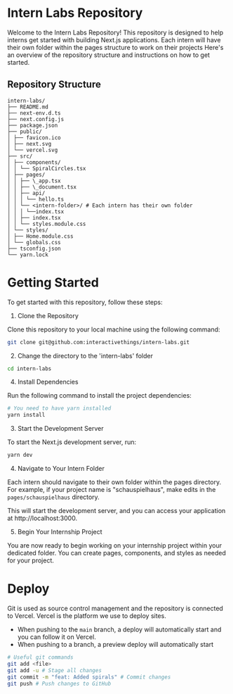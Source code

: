 # Intern Labs Repository

Welcome to the Intern Labs Repository! This repository is designed to help interns get started with building Next.js applications.
Each intern will have their own folder within the pages structure to work on their projects
Here's an overview of the repository structure and instructions on how to get started.

## Repository Structure

```
intern-labs/
├── README.md
├── next-env.d.ts
├── next.config.js
├── package.json
├── public/
│ ├── favicon.ico
│ ├── next.svg
│ └── vercel.svg
├── src/
│ ├── components/
│ │ └── SpiralCircles.tsx
│ ├── pages/
│ │ ├── \_app.tsx
│ │ ├── \_document.tsx
│ │ ├── api/
│ │ │ └── hello.ts
│ │ └── <intern-folder>/ # Each intern has their own folder
│ │ │ └──index.tsx
│ │ ├── index.tsx
│ │ └── styles.module.css
│ └── styles/
│ ├── Home.module.css
│ └── globals.css
├── tsconfig.json
└── yarn.lock
```

# Getting Started

To get started with this repository, follow these steps:

1. Clone the Repository

Clone this repository to your local machine using the following command:

```bash
git clone git@github.com:interactivethings/intern-labs.git
```
2. Change the directory to the 'intern-labs' folder

```bash
cd intern-labs
```

4. Install Dependencies

Run the following command to install the project dependencies:

```bash
# You need to have yarn installed
yarn install
```

3. Start the Development Server

To start the Next.js development server, run:

```bash
yarn dev
```

4. Navigate to Your Intern Folder

Each intern should navigate to their own folder within the pages directory. For example, if your project name is "schauspielhaus", make edits in
the `pages/schauspielhaus` directory.

This will start the development server, and you can access your application at http://localhost:3000.

5. Begin Your Internship Project

You are now ready to begin working on your internship project within your dedicated folder. You can create pages, components, and styles as needed for your project.

# Deploy

Git is used as source control management and the repository is connected to Vercel. Vercel is the platform we use to deploy sites.

- When pushing to the `main` branch, a deploy will automatically start and you can follow it on Vercel.
- When pushing to a branch, a preview deploy will automatically start

```bash
# Useful git commands
git add <file>
git add -u # Stage all changes
git commit -m "feat: Added spirals" # Commit changes
git push # Push changes to GitHub
```
